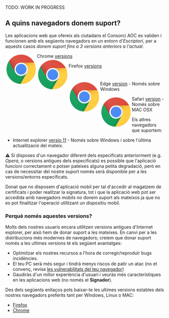 TODO: WORK IN PROGRESS

<h2>A quins navegadors donem suport?</h2>

Les aplicacions web que ofereix als ciutadans el Consorci AOC es validen i funcionen amb els següents navegadors en un entorn d'*Escriptori*, per a aquests casos *donem suport fins a 3 versions anteriors a l'actual*:

<div>
 <img align="left" width="100" height="100" src="img/browser/chrome.png?raw=true">
 Chrome <a href="https://en.wikipedia.org/wiki/Google_Chrome_version_history">versions</a>
</div>



<img align="left" width="100" height="100" src="img/browser/chrome.png?raw=true">

Firefox [versions](https://en.wikipedia.org/wiki/Firefox_version_history#Release_history)

#

<img align="left" width="100" height="100" src="img/browser/chrome.png?raw=true">

Edge [version](https://en.wikipedia.org/wiki/Microsoft_Edge#Release_history) - Només sobre Windows


<img align="left" width="100" height="100" src="img/browser/chrome.png?raw=true"></img>

Safari [version](https://en.wikipedia.org/wiki/Safari_version_history) - Només sobre MAC OSX

 
Els altres navegadors que suportem:
 
- Internet explorer [versio 11](https://en.wikipedia.org/wiki/Internet_Explorer_version_history#Release_history_for_desktop_Windows_OS_version) - Només sobre Windows i sobre l'última actualització del mateix.

:warning: Si disposes d'un navegador diferent dels especificats anteriorment (e.g. *Opera*, o versions antigues dels especificats) es possible que l'aplicació funcioni correctament o potser pateixes alguna petita degradació, però en cas de necessitar del nostre suport només serà disponible per a les versions/entorns específicats.
 

Donat que no disposem d'aplicació mobil per tal d'accedir al magatzem de certificats i poder realitzar la signatura, tot i que la aplicació web pot ser accedida amb navegadors mobils no donem suport als mateixos ja que no es pot finalitzar l'operació utilitzant un dispositiu mobil.



<h3>Perquè només aquestes versions?</h3>

Molts dels nostres usuaris encara utilitzen versions antigues d'Internet explorer, per això hem de donar suport a les mateixes. En canvi per a les distribucions més modernes de navegadors; creiem que donar suport només a les ultimes versions té els següent avantatges:

 - Optimitzar els nostres recursos a l'hora de corregir/reproduïr bugs incidències.
 - El teu PC serà més segur i tindrà menys riscos de patir un atac (no et convenç, revisa [les vulnerabilitats del teu navegador](https://www.ssllabs.com/ssltest/viewMyClient.html))
 - Gaudiràs d'un millor experiència d'usuari i veuràs més característiques en les aplicacions web (no només el **Signador**).
 
Des dels següents enllaços pots baixar-te les ultimes versions estables dels nostres navegadors preferits tant per Windows, Linux o MAC:
 
  - [Firefox](https://www.mozilla.org/ca/firefox/new/)
  - [Chrome](https://www.google.com/chrome/browser/desktop/index.html)
